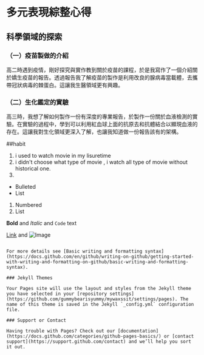 # 多元表現綜整心得
## 科學領域的探索  
### （一）疫苗製做的介紹
高二時遇到疫情，剛好探究與實作教到關於疫苗的課程，於是我寫作了一個介紹關於嬌生疫苗的報告。透過報告我了解疫苗的製作是利用改良的腺病毒當載體，去攜帶冠狀病毒的棘蛋白。這讓我生醫領域更有興趣。

### （二）生化鑑定的實驗
高三時，我想了解如何製作一份有深度的專業報告，於製作一份關於血液檢測的實驗。在實驗的過程中，學到可以利用紅血球上面的抗原去和抗體結合以顯現血液的存在。這讓我對生化領域更深入了解，也讓我知道做一份報告該有的架構。

##habit

1. i used to watch movie in my lisuretime 
2. i didn't choose what type of movie , i watch all type of movie without historical one.
3. 

- Bulleted
- List

1. Numbered
2. List

**Bold** and _Italic_ and `Code` text

[Link](url) and ![Image](src)
```

For more details see [Basic writing and formatting syntax](https://docs.github.com/en/github/writing-on-github/getting-started-with-writing-and-formatting-on-github/basic-writing-and-formatting-syntax).

### Jekyll Themes

Your Pages site will use the layout and styles from the Jekyll theme you have selected in your [repository settings](https://github.com/gummybearisyummy/mywaxssit/settings/pages). The name of this theme is saved in the Jekyll `_config.yml` configuration file.

### Support or Contact

Having trouble with Pages? Check out our [documentation](https://docs.github.com/categories/github-pages-basics/) or [contact support](https://support.github.com/contact) and we’ll help you sort it out.
